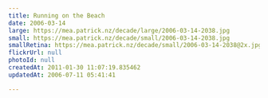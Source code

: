```yaml
---
title: Running on the Beach
date: 2006-03-14
large: https://mea.patrick.nz/decade/large/2006-03-14-2038.jpg
small: https://mea.patrick.nz/decade/small/2006-03-14-2038.jpg
smallRetina: https://mea.patrick.nz/decade/small/2006-03-14-2038@2x.jpg
flickrUrl: null
photoId: null
createdAt: 2011-01-30 11:07:19.835462
updatedAt: 2006-07-11 05:41:41

---
```


